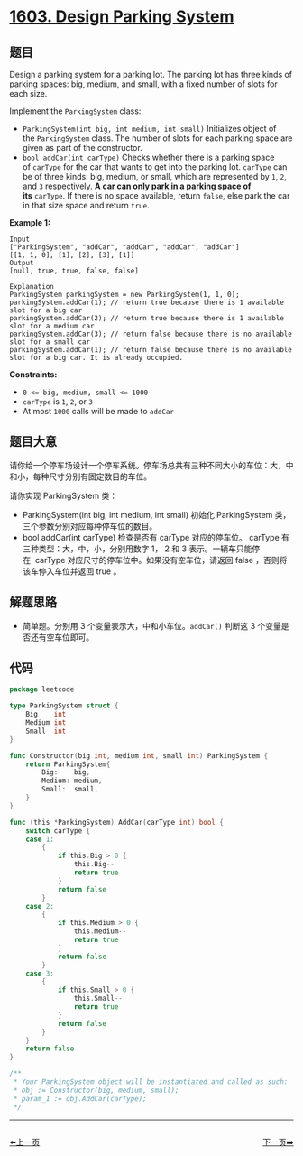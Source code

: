 # [1603. Design Parking System](https://leetcode.com/problems/design-parking-system/)


## 题目

Design a parking system for a parking lot. The parking lot has three kinds of parking spaces: big, medium, and small, with a fixed number of slots for each size.

Implement the `ParkingSystem` class:

- `ParkingSystem(int big, int medium, int small)` Initializes object of the `ParkingSystem` class. The number of slots for each parking space are given as part of the constructor.
- `bool addCar(int carType)` Checks whether there is a parking space of `carType` for the car that wants to get into the parking lot. `carType` can be of three kinds: big, medium, or small, which are represented by `1`, `2`, and `3` respectively. **A car can only park in a parking space of its** `carType`. If there is no space available, return `false`, else park the car in that size space and return `true`.

**Example 1:**

```
Input
["ParkingSystem", "addCar", "addCar", "addCar", "addCar"]
[[1, 1, 0], [1], [2], [3], [1]]
Output
[null, true, true, false, false]

Explanation
ParkingSystem parkingSystem = new ParkingSystem(1, 1, 0);
parkingSystem.addCar(1); // return true because there is 1 available slot for a big car
parkingSystem.addCar(2); // return true because there is 1 available slot for a medium car
parkingSystem.addCar(3); // return false because there is no available slot for a small car
parkingSystem.addCar(1); // return false because there is no available slot for a big car. It is already occupied.
```

**Constraints:**

- `0 <= big, medium, small <= 1000`
- `carType` is `1`, `2`, or `3`
- At most `1000` calls will be made to `addCar`

## 题目大意

请你给一个停车场设计一个停车系统。停车场总共有三种不同大小的车位：大，中和小，每种尺寸分别有固定数目的车位。

请你实现 ParkingSystem 类：

- ParkingSystem(int big, int medium, int small) 初始化 ParkingSystem 类，三个参数分别对应每种停车位的数目。
- bool addCar(int carType) 检查是否有 carType 对应的停车位。 carType 有三种类型：大，中，小，分别用数字 1， 2 和 3 表示。一辆车只能停在  carType 对应尺寸的停车位中。如果没有空车位，请返回 false ，否则将该车停入车位并返回 true 。

## 解题思路

- 简单题。分别用 3 个变量表示大，中和小车位。`addCar()` 判断这 3 个变量是否还有空车位即可。

## 代码

```go
package leetcode

type ParkingSystem struct {
	Big    int
	Medium int
	Small  int
}

func Constructor(big int, medium int, small int) ParkingSystem {
	return ParkingSystem{
		Big:    big,
		Medium: medium,
		Small:  small,
	}
}

func (this *ParkingSystem) AddCar(carType int) bool {
	switch carType {
	case 1:
		{
			if this.Big > 0 {
				this.Big--
				return true
			}
			return false
		}
	case 2:
		{
			if this.Medium > 0 {
				this.Medium--
				return true
			}
			return false
		}
	case 3:
		{
			if this.Small > 0 {
				this.Small--
				return true
			}
			return false
		}
	}
	return false
}

/**
 * Your ParkingSystem object will be instantiated and called as such:
 * obj := Constructor(big, medium, small);
 * param_1 := obj.AddCar(carType);
 */
```


----------------------------------------------
<div style="display: flex;justify-content: space-between;align-items: center;">
<p><a href="https://books.halfrost.com/leetcode/ChapterFour/1600~1699/1600.Throne-Inheritance/">⬅️上一页</a></p>
<p><a href="https://books.halfrost.com/leetcode/ChapterFour/1600~1699/1608.Special-Array-With-X-Elements-Greater-Than-or-Equal-X/">下一页➡️</a></p>
</div>
